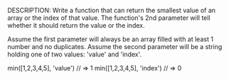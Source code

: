 DESCRIPTION:
Write a function that can return the smallest value of an array or the index of that value. The function's 2nd parameter will tell whether it should return the value or the index.

Assume the first parameter will always be an array filled with at least 1 number and no duplicates. Assume the second parameter will be a string holding one of two values: 'value' and 'index'.

min([1,2,3,4,5], 'value') // => 1
min([1,2,3,4,5], 'index') // => 0
